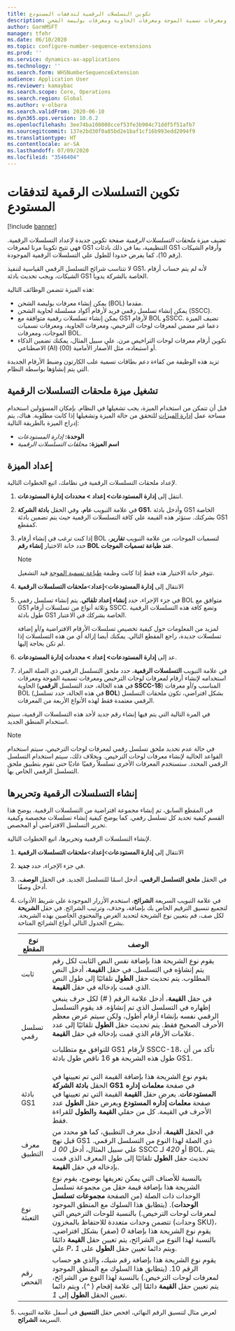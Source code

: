 ```yaml
---
title: تكوين التسلسلات الرقمية لتدفقات المستودع
description: يوفر هذا الموضوع نظرة عامة حول الوظيفة التي توفر ملحقات تسلسلات رقمية لمعرفات لوحات الترخيص ومعرفات تسمية الموجة ومعرفات الحاوية ومعرفات بوليصة الشحن.
author: GarmMSFT
manager: tfehr
ms.date: 06/10/2020
ms.topic: configure-number-sequence-extensions
ms.prod: ''
ms.service: dynamics-ax-applications
ms.technology: ''
ms.search.form: WHSNumberSequenceExtension
audience: Application User
ms.reviewer: kamaybac
ms.search.scope: Core, Operations
ms.search.region: Global
ms.author: v-olbara
ms.search.validFrom: 2020-06-10
ms.dyn365.ops.version: 10.0.2
ms.openlocfilehash: 3ee74ba108008ccef53fe3b904c71ddf5f51afb7
ms.sourcegitcommit: 137e2bd30f0a85bd2e1baf1cf16b993edd2094f9
ms.translationtype: HT
ms.contentlocale: ar-SA
ms.lasthandoff: 07/09/2020
ms.locfileid: "3546404"
---
```

# <a name="configure-number-sequences-for-warehouse-flows"></a>تكوين التسلسلات الرقمية لتدفقات المستودع

[!include [banner](../includes/banner.md)]

تضيف ميزة *ملحقات التسلسلات الرقمية* صفحة تكوين جديدة لإعداد التسلسلات الرقمية. فهي تتيح تكوينا مرنا لمعرفات GS1 التنظيمية، بما في ذلك بادئات GS1 وأرقام الشيكات (رقم 10)، كما يفرض حدودا للطول علي التسلسلات الرقمية الموجودة.

لا تتناسب شرائح التسلسل الرقمي القياسية لتنفيذ GS1، لأنه لم يتم حساب أرقام الشيكات، ويجب تحديث بادئة GS1 الخاصة بالشركة يدويا.

هذه الميزة تتضمن الوظائف التالية:

- يمكن إنشاء معرفات بوليصة الشحن (BOL) مقدما.
- يمكن إنشاء تسلسل رقمي فريد لأرقام أكواد مسلسلة لحاوية الشحن (SSCC).
- يمكن إنشاء تسلسلات رقمية متوافقة مع GS1 لأرقام BOL وSSCC. تضيف الميزة دعما غير مضمن لمعرفات لوحات الترخيص، ومعرفات الحاوية، ومعرفات تسميات الموجات، ومعرفات BOL.
- تكوين أرقام معرفات لوحات التراخيص مرن. علي سبيل المثال، يمكنك تضمين الذكاء الاصطناعي (AI) أو استبعاده، مثل الأصفار الأمامية (00).

تزيد هذه الوظيفة من كفاءة دعم بطاقات تسمية علب الكارتون وضبط الأرقام الجديدة التي يتم إنشاؤها بواسطة النظام.

## <a name="turn-on-the-number-sequence-extensions-feature"></a>تشغيل ميزة ملحقات التسلسلات الرقمية

قبل أن تتمكن من استخدام الميزة، يجب تشغيلها في النظام. بإمكان المسؤولين استخدام مساحة عمل [إدارة الميزات](../../fin-ops-core/fin-ops/get-started/feature-management/feature-management-overview.md) للتحقق من حالة الميزة وتشغيلها إذا كانت مطلوبة. هناك، يتم إدراج الميزة بالطريقة التالية:

- **الوحدة:** *إدارة المستودعات*
- **اسم الميزة:** *محلقات التسلسلات الرقمية*

## <a name="set-up-the-feature"></a>إعداد الميزة

لإعداد ملحقات التسلسلات الرقمية في نظامك، اتبع الخطوات التالية.

1. انتقل إلى **إدارة المستودعات‬\> إعداد‬ \> محددات إدارة المستودعات**.
1. في علامة التبويب **عام**، وفي الحقل **بادئة الشركة GS1**، وأدخل بادئة GS1 الخاصة بشركتك. ستؤثر هذه القيمة علي كافة التسلسلات الرقمية حيث يتم تضمين بادئة GS1 كمقطع.
1. إذا كنت ترغب في إنشاء أرقام BOL لتسميات الموجات، من علامة التبويب **تقارير**، حدد خانة الاختيار **إنشاء رقم BOL عند طباعة تسميات الموجات**.

    > [!NOTE]
    > تتوفر خانة الاختيار هذه فقط إذا كانت وظيفة [طباعة تسمية الموجة](configure-wave-label-printing.md) قيد التشغيل.

1. الانتقال إلى **إدارة المستودعات**\>**إعداد**\>**ملحقات التسلسلات الرقمية**
1. في جزء الإجراء، حدد **إنشاء إعداد تلقائي**. يتم إنشاء تسلسل رقمي BOL متوافق مع GS1 وثلاثة أنواع من تسلسلات أرقام SSCC. وتضع كافة هذه التسلسلات الرقمية طول بادئة GS1 الخاصة بشركك في الاعتبار.

    لمزيد من المعلومات حول كيفية تخصيص تسلسلات الأرقام الافتراضية و/أو إضافة تسلسلات جديدة، راجع المقطع التالي. يمكنك أيضا إزالة أي من هذه التسلسلات إذا لم تكن بحاجة إليها.

1. عد إلى **إدارة المستودعات‬\> إعداد‬ \> محددات إدارة المستودعات**.
1. في علامة التبويب **التسلسلات الرقمية**، حدد ملحق التسلسل الرقمي ذي الصلة المراد استخدامه لإنشاء أرقام لمعرفات لوحات الترخيص ومعرفات تسمية الموجة ومعرفات الحاوية (في هذه الحالة، حدد التسلسل **الرقمي SSCC-18**) المناسب و/أو معرفات BOL (في هذه الحالة، حدد تسلسل **BOL**) بشكل افتراضي، تكون ملحقات التسلسل الرقمي معتمدة فقط لهذه الأنواع الأربعة من المعرفات.

في المرة التالية التي يتم فيها إنشاء رقم جديد لأحد هذه التسلسلات الرقمية، سيتم استخدام المنطق الجديد.

> [!NOTE]
> في حالة عدم تحديد ملحق تسلسل رقمي لمعرفات لوحات الترخيص، سيتم استخدام القواعد الحالية لإنشاء معرفات لوحات الترخيص. وبخلاف ذلك، سيتم استخدام التسلسل الرقمي المحدد. ستستخدم المعرفات الأخرى تسلسلاً رقميًا عاديًا حتى تقوم بتطبيق ملحق التسلسل الرقمي الخاص بها.

## <a name="create-and-edit-number-sequences"></a>إنشاء التسلسلات الرقمية وتحريرها

في المقطع السابق، تم إنشاء مجموعة افتراضية من التسلسلات الرقمية. يوضح هذا القسم كيفية تحديد كل تسلسل رقمي. كما يوضح كيفية إنشاء تسلسلات مخصصة وكيفية تحرير التسلسل الافتراضي أو المخصص.

لإنشاء التسلسلات الرقمية وتحريرها، اتبع الخطوات التالية.

1. الانتقال إلى **إدارة المستودعات**\>**إعداد**\>**ملحقات التسلسلات الرقمية**
1. في جزء الإجراء، حدد **جديد**.
1. في الحقل **ملحق التسلسل الرقمي**، أدخل اسمًا للتسلسل الجديد. في الحقل **الوصف**، أدخل وصفًا.
1. في علامة التبويب السريعة **الشرائح**، استخدم الأزرار الموجودة علي شريط الأدوات لتجميع تنسيق الترقيم الخاص بك بإضافة، وحذف، وترتيب الشرائح. في حقل **الشريحة** لكل صف، قم بتعيين نوع الشريحة لتحديد الغرض والمحتوي الخاصين بهذه الشريحة. يشرح الجدول التالي أنواع الشرائح المتاحة.

    | نوع المقطع | ‏‏الوصف |
    |---|---|
    | ثابت | يقوم نوع الشريحة هذا بإضافة نفس النص الثابت لكل رقم يتم إنشاؤه في التسلسل. في حقل **القيمة‬**، أدخل النص المطلوب. يتم تحديث حقل **الطول** تلقائيًا إلى طول النص الذي قمت بإدخاله في حقل **القيمة**. |
    | تسلسل رقمي | في حقل **القيمة**، أدخل علامة الرقم ( *\#*) لكل حرف ينبغي إظهاره في التسلسل الذي تم إنشاؤه. قد يقوم التسلسل الرقمي نفسه بإنشاء أرقام أطول، ولكن سيتم عرض معظم الأحرف الصحيح فقط. يتم تحديث حقل **الطول** تلقائيًا إلى عدد علامات الأرقام الذي قمت بإدخاله في حقل **القيمة**.<p>للتوافق مع متطلبات GS1 لأرقام SSCC-18، تأكد من أن طول هذه الشريحة هو 16 ناقص طول بادئة GS1.</p> |
    | بادئة GS1 | يقوم نوع الشريحة هذا بإضافة القيمة التي تم تعيينها في الحقل **بادئة الشركة GS1** في صفحة **معلمات إداره المستودعات**. يعرض حقل **القيمة** القيمة التي تم تعيينها في صفحة **معلمات إداره المستودع** ويعرض حقل **الطول** عدد الأحرف في القيمة. كل من حقلي **القيمة** و**الطول** للقراءة فقط. |
    | معرف التطبيق | في الحقل **القيمة**، أدخل معرف التطبيق، كما هو محدد من قبل نهج GS1 ذي الصلة لهذا النوع من التسلسل الرقمي. علي سبيل المثال، أدخل *00* لـ SSCC أو *420* لـ BOL. يتم تحديث حقل **الطول** تلقائيًا إلى طول المعرف الذي قمت بإدخاله في حقل **القيمة**. |
    | نوع التعبئة | بالنسبة للأصناف التي يمكن تعريفها بوضوح، يقوم نوع الشريحة هذا بإضافة قيمة حقل من مجموعة تسلسل الوحدات ذات الصلة (من الصفحة **مجموعات تسلسل الوحدات**). (يتطابق هذا السلوك مع المنطق الموجود لمعرفات لوحات الترخيص.) بالنسبة للوحات الترخيص التي تتضمن وحدات متعددة للاحتفاظ بالمخزون (وحدات SKU)، يقوم نوع الشريحة هذا بإضافة *0* (صفر) بشكل افتراضي. بالنسبة لهذا النوع من الشرائح، يتم تعيين حقل **القيمة** دائمًا علي *P*، ويتم دائما تعيين حقل **الطول** على *1*.|
    | رقم الفحص | يقوم نوع الشريحة هذا بإضافة رقم شيك، والذي هو حساب الرقم 10. (يتطابق هذا السلوك مع المنطق الموجود لمعرفات لوحات الترخيص.) بالنسبة لهذا النوع من الشرائح، يتم تعيين حقل **القيمة** دائمًا إلى علامة إقحام ( *^*)، ويتم دائما تعيين الحقل **الطول** إلى *1*. |

1. لعرض مثال لتنسيق الرقم النهائي، افحص حقل **التنسيق** في أسفل علامة التبويب السريعة **الشرائح**.
